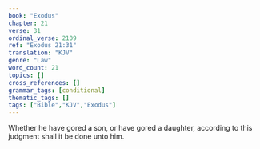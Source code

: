 ```yaml
---
book: "Exodus"
chapter: 21
verse: 31
ordinal_verse: 2109
ref: "Exodus 21:31"
translation: "KJV"
genre: "Law"
word_count: 21
topics: []
cross_references: []
grammar_tags: [conditional]
thematic_tags: []
tags: ["Bible","KJV","Exodus"]
---
```

Whether he have gored a son, or have gored a daughter, according to this judgment shall it be done unto him.
